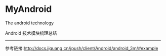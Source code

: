 # MyAndroid
The android technology

Android 技术模块梳理总结


------------------------

参考链接:http://docs.jiguang.cn/jpush/client/Android/android_3m/#example